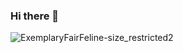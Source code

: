 ### Hi there 👋

<!--
**nahronitem55/nahronitem55** is a ✨ _special_ ✨ repository because its `README.md` (this file) appears on your GitHub profile.

Here are some ideas to get you started:

- 🔭 I’m currently working on ...
- 🌱 I’m currently learning ...
- 👯 I’m looking to collaborate on ...
- 🤔 I’m looking for help with ...
- 💬 Ask me about ...
- 📫 How to reach me: ...
- 😄 Pronouns: ...
- ⚡ Fun fact: ...
-->

![ExemplaryFairFeline-size_restricted2](https://user-images.githubusercontent.com/32359040/144571385-a76317d2-9cdf-4d00-863f-a8ba59f54912.gif)
